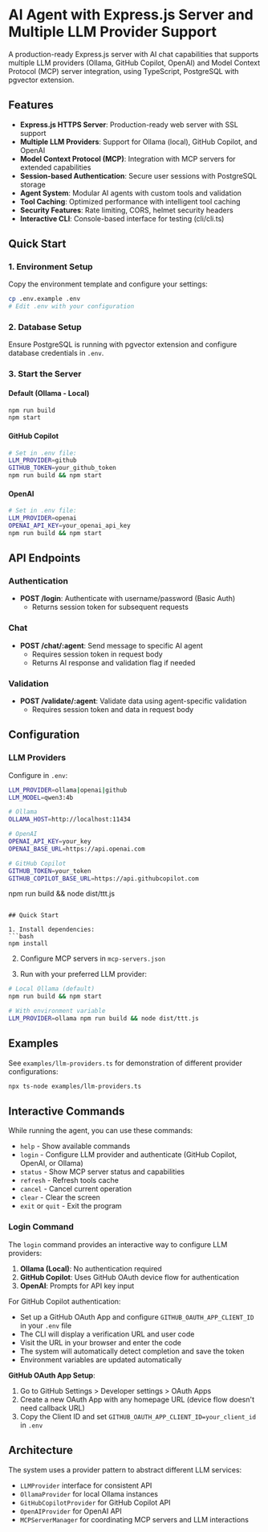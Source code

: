 # AI Agent with Express.js Server and Multiple LLM Provider Support

A production-ready Express.js server with AI chat capabilities that supports multiple LLM providers (Ollama, GitHub Copilot, OpenAI) and Model Context Protocol (MCP) server integration, using TypeScript, PostgreSQL with pgvector extension.

## Features

- **Express.js HTTPS Server**: Production-ready web server with SSL support
- **Multiple LLM Providers**: Support for Ollama (local), GitHub Copilot, and OpenAI
- **Model Context Protocol (MCP)**: Integration with MCP servers for extended capabilities
- **Session-based Authentication**: Secure user sessions with PostgreSQL storage
- **Agent System**: Modular AI agents with custom tools and validation
- **Tool Caching**: Optimized performance with intelligent tool caching
- **Security Features**: Rate limiting, CORS, helmet security headers
- **Interactive CLI**: Console-based interface for testing (cli/cli.ts)

## Quick Start

### 1. Environment Setup
Copy the environment template and configure your settings:
```bash
cp .env.example .env
# Edit .env with your configuration
```

### 2. Database Setup
Ensure PostgreSQL is running with pgvector extension and configure database credentials in `.env`.

### 3. Start the Server

#### Default (Ollama - Local)
```bash
npm run build
npm start
```

#### GitHub Copilot
```bash
# Set in .env file:
LLM_PROVIDER=github
GITHUB_TOKEN=your_github_token
npm run build && npm start
```

#### OpenAI
```bash
# Set in .env file:
LLM_PROVIDER=openai
OPENAI_API_KEY=your_openai_api_key
npm run build && npm start
```

## API Endpoints

### Authentication
- **POST /login**: Authenticate with username/password (Basic Auth)
  - Returns session token for subsequent requests

### Chat
- **POST /chat/:agent**: Send message to specific AI agent
  - Requires session token in request body
  - Returns AI response and validation flag if needed

### Validation  
- **POST /validate/:agent**: Validate data using agent-specific validation
  - Requires session token and data in request body

## Configuration

### LLM Providers
Configure in `.env`:
```bash
LLM_PROVIDER=ollama|openai|github
LLM_MODEL=qwen3:4b

# Ollama
OLLAMA_HOST=http://localhost:11434

# OpenAI  
OPENAI_API_KEY=your_key
OPENAI_BASE_URL=https://api.openai.com

# GitHub Copilot
GITHUB_TOKEN=your_token  
GITHUB_COPILOT_BASE_URL=https://api.githubcopilot.com
```
npm run build && node dist/ttt.js
```

## Quick Start

1. Install dependencies:
```bash
npm install
```

2. Configure MCP servers in `mcp-servers.json`

3. Run with your preferred LLM provider:
```bash
# Local Ollama (default)
npm run build && npm start

# With environment variable
LLM_PROVIDER=ollama npm run build && node dist/ttt.js
```

## Examples

See `examples/llm-providers.ts` for demonstration of different provider configurations:

```bash
npx ts-node examples/llm-providers.ts
```

## Interactive Commands

While running the agent, you can use these commands:
- `help` - Show available commands
- `login` - Configure LLM provider and authenticate (GitHub Copilot, OpenAI, or Ollama)
- `status` - Show MCP server status and capabilities
- `refresh` - Refresh tools cache
- `cancel` - Cancel current operation
- `clear` - Clear the screen
- `exit` or `quit` - Exit the program

### Login Command

The `login` command provides an interactive way to configure LLM providers:

1. **Ollama (Local)**: No authentication required
2. **GitHub Copilot**: Uses GitHub OAuth device flow for authentication
3. **OpenAI**: Prompts for API key input

For GitHub Copilot authentication:
- Set up a GitHub OAuth App and configure `GITHUB_OAUTH_APP_CLIENT_ID` in your `.env` file
- The CLI will display a verification URL and user code
- Visit the URL in your browser and enter the code
- The system will automatically detect completion and save the token
- Environment variables are updated automatically

**GitHub OAuth App Setup**:
1. Go to GitHub Settings > Developer settings > OAuth Apps
2. Create a new OAuth App with any homepage URL (device flow doesn't need callback URL)
3. Copy the Client ID and set `GITHUB_OAUTH_APP_CLIENT_ID=your_client_id` in `.env`

## Architecture

The system uses a provider pattern to abstract different LLM services:
- `LLMProvider` interface for consistent API
- `OllamaProvider` for local Ollama instances
- `GitHubCopilotProvider` for GitHub Copilot API
- `OpenAIProvider` for OpenAI API
- `MCPServerManager` for coordinating MCP servers and LLM interactions
